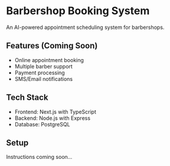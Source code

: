 # Barbershop Booking System

An AI-powered appointment scheduling system for barbershops.

## Features (Coming Soon)
- Online appointment booking
- Multiple barber support  
- Payment processing
- SMS/Email notifications

## Tech Stack
- Frontend: Next.js with TypeScript
- Backend: Node.js with Express
- Database: PostgreSQL

## Setup
Instructions coming soon...